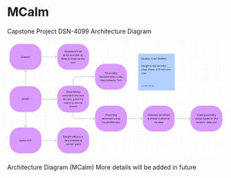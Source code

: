 # MCalm
Capstone Project DSN-4099
Architecture Diagram

![Architecture Diagram](https://github.com/sarthakmishraa/Capstone-Project-MCalm/blob/main/static/images/capstone_review3_arch_diag.JPG)

Architecture Diagram (MCalm)
More details will be added in future
